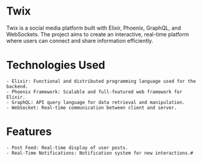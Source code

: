 # Twix

Twix is a social media platform built with Elixir, Phoenix, GraphQL, and WebSockets. The project aims to create an interactive, real-time platform where users can connect and share information efficiently.
# Technologies Used

    - Elixir: Functional and distributed programming language used for the backend.
    - Phoenix Framework: Scalable and full-featured web framework for Elixir.
    - GraphQL: API query language for data retrieval and manipulation.
    - WebSocket: Real-time communication between client and server.

# Features

    - Post Feed: Real-time display of user posts.
    - Real-Time Notifications: Notification system for new interactions.#
